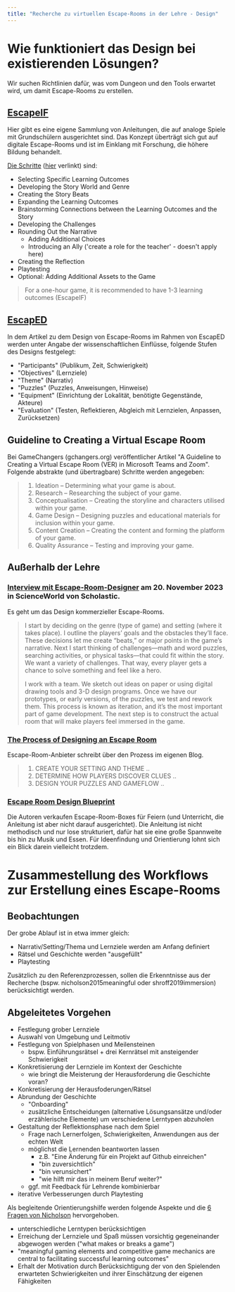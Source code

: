 ```yaml
---
title: "Recherche zu virtuellen Escape-Rooms in der Lehre - Design"
---
```


# Wie funktioniert das Design bei existierenden Lösungen?

Wir suchen Richtlinien dafür, was vom Dungeon und den Tools erwartet wird, um damit Escape-Rooms zu erstellen.

## [EscapeIF](#escapeif)

Hier gibt es eine eigene Sammlung von Anleitungen, die auf analoge Spiele mit Grundschülern ausgerichtet sind. Das Konzept überträgt sich gut auf digitale Escape-Rooms und ist im Einklang mit Forschung, die höhere Bildung behandelt.

[Die Schritte](https://docs.google.com/document/d/1Xgsuv-6KgIfou8HrvkBkf414iZuuy4qaj1oenZYdaTs/edit#heading=h.81iim33prqjb) ([hier](https://www.becauseplaymatters.com/escapeif) verlinkt) sind:

- Selecting Specific Learning Outcomes
- Developing the Story World and Genre
- Creating the Story Beats
- Expanding the Learning Outcomes
- Brainstorming Connections between the Learning Outcomes and the Story
- Developing the Challenges
- Rounding Out the Narrative
  - Adding Additional Choices
  - Introducing an Ally ('create a role for the teacher' - doesn't apply here)
- Creating the Reflection
- Playtesting
- Optional: Adding Additional Assets to the Game

> For a one-hour game, it is recommended to have 1-3 learning outcomes (EscapeIF)

## [EscapED](research_science.md#escaped)

In dem Artikel zu dem Design von Escape-Rooms im Rahmen von EscapED werden unter Angabe der wissenschaftlichen Einflüsse, folgende Stufen des Designs festgelegt:

- "Participants" (Publikum, Zeit, Schwierigkeit)
- "Objectives" (Lernziele)
- "Theme" (Narrativ)
- "Puzzles" (Puzzles, Anweisungen, Hinweise)
- "Equipment" (Einrichtung der Lokalität, benötigte Gegenstände, Akteure)
- "Evaluation" (Testen, Reflektieren, Abgleich mit Lernzielen, Anpassen, Zurücksetzen)

## Guideline to Creating a Virtual Escape Room

Bei GameChangers (gchangers.org) veröffentlicher Artikel "A Guideline to Creating a Virtual Escape Room (VER) in Microsoft Teams and Zoom".
Folgende abstrakte (und übertragbare) Schritte werden angegeben:

> 1. Ideation – Determining what your game is about.
> 2. Research – Researching the subject of your game.
> 3. Conceptualisation – Creating the storyline and characters utilised within your game.
> 4. Game Design – Designing puzzles and educational materials for inclusion within your game.
> 5. Content Creation – Creating the content and forming the platform of your game.
> 6. Quality Assurance – Testing and improving your game.

## Außerhalb der Lehre

### [Interview mit Escape-Room-Designer](https://static1.squarespace.com/static/62bc928cda86cf2dcc7f378d/t/65a85086591a9e1f2a897b2b/1705529482357/CoolJobsEscapeRoom.pdf) am 20. November 2023 in ScienceWorld von Scholastic.

Es geht um das Design kommerzieller Escape-Rooms.

> I start by deciding on the genre (type of game) and setting (where it takes place). I outline the players’ goals and the obstacles they’ll face. These decisions let me create “beats,” or major points in the game’s narrative. Next I start thinking of challenges—math and word puzzles, searching activities, or physical tasks—that could fit within the story. We want a variety of challenges. That way, every player gets a chance to solve something and feel like a hero.
>
> I work with a team. We sketch out ideas on paper or using digital drawing tools and 3-D design programs. Once we have our prototypes, or early versions, of the puzzles, we test and rework them. This process is known as iteration, and it’s the most important part of game development. The next step is to construct the actual room that will make players feel immersed in the game.

### [The Process of Designing an Escape Room](https://reddoorescape.com/blog-the-process-of-designing-an-escape-room/)

Escape-Room-Anbieter schreibt über den Prozess im eigenen Blog.

> 1. CREATE YOUR SETTING AND THEME
> ..
> 2. DETERMINE HOW PLAYERS DISCOVER CLUES
> ..
> 3. DESIGN YOUR PUZZLES AND GAMEFLOW
> ..

### [Escape Room Design Blueprint](https://lockpaperscissors.co/escape-room-design-blueprint)

Die Autoren verkaufen Escape-Room-Boxes für Feiern (und Unterricht, die Anleitung ist aber nicht darauf ausgerichtet). Die Anleitung ist nicht methodisch und nur lose strukturiert, dafür hat sie eine große Spannweite bis hin zu Musik und Essen. Für Ideenfindung und Orientierung lohnt sich ein Blick darein vielleicht trotzdem.

# Zusammestellung des Workflows zur Erstellung eines Escape-Rooms

## Beobachtungen

Der grobe Ablauf ist in etwa immer gleich:

- Narrativ/Setting/Thema und Lernziele werden am Anfang definiert
- Rätsel und Geschichte werden "ausgefüllt"
- Playtesting

Zusätzlich zu den Referenzprozessen, sollen die Erkenntnisse aus der Recherche (bspw. nicholson2015meaningful oder shroff2019immersion) berücksichtigt werden.

## <a name="approach"></a> Abgeleitetes Vorgehen

- Festlegung grober Lernziele
- Auswahl von Umgebung und Leitmotiv
- Festlegung von Spielphasen und Meilensteinen
  - bspw. Einführungsrätsel + drei Kernrätsel mit ansteigender Schwierigkeit
- Konkretisierung der Lernziele im Kontext der Geschichte
  - wie bringt die Meisterung der Herausforderung die Geschichte voran?
- Konkretisierung der Herausfoderungen/Rätsel
- Abrundung der Geschichte
  - "Onboarding"
  - zusätzliche Entscheidungen (alternative Lösungsansätze und/oder erzählerische Elemente) um verschiedene Lerntypen abzuholen
- Gestaltung der Reflektionsphase nach dem Spiel
  - Frage nach Lernerfolgen, Schwierigkeiten, Anwendungen aus der echten Welt
  - möglichst die Lernenden beantworten lassen
    - z.B. "Eine Änderung für ein Projekt auf Github einreichen"
    - "bin zuversichtlich"
    - "bin verunsichert"
    - "wie hilft mir das in meinem Beruf weiter?"
  - ggf. mit Feedback für Lehrende kombinierbar
- iterative Verbesserungen durch Playtesting

Als begleitende Orientierungshilfe werden folgende Aspekte und die [6 Fragen von Nicholson](sources/nicholson2015meaningful.md#questions) hervorgehoben.

- unterschiedliche Lerntypen berücksichtigen
- Erreichung der Lernziele und Spaß müssen vorsichtig gegeneinander abgewogen werden ("what makes or breaks a game")
- "meaningful gaming elements and competitive game mechanics are central to facilitating successful learning outcomes"
- Erhalt der Motivation durch Berücksichtigung der von den Spielenden erwarteten Schwierigkeiten und ihrer Einschätzung der eigenen Fähigkeiten
